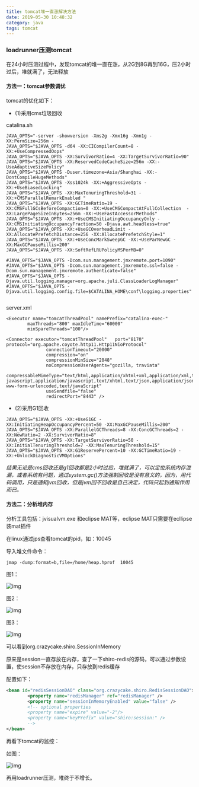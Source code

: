 ```yaml
---
title: tomcat堆一直涨解决方法
date: 2019-05-30 10:48:32
category: java
tags: tomcat
---
```


### loadrunner压测tomcat

在24小时压测过程中，发现tomcat的堆一直在涨，从2G到8G再到16G，压2小时过后，堆就满了，无法释放

#### 方法一：tomcat参数调优

tomcat的优化如下：

* (1)采用cms垃圾回收

catalina.sh

```shell
JAVA_OPTS="-server -showversion -Xms2g -Xmx16g -Xmn1g -XX:PermSize=256m -
JAVA_OPTS="$JAVA_OPTS -d64 -XX:CICompilerCount=8 -XX:+UseCompressedOops"
JAVA_OPTS="$JAVA_OPTS -XX:SurvivorRatio=4 -XX:TargetSurvivorRatio=90"
JAVA_OPTS="$JAVA_OPTS -XX:ReservedCodeCacheSize=256m -XX:-UseAdaptiveSizePolicy"
JAVA_OPTS="$JAVA_OPTS -Duser.timezone=Asia/Shanghai -XX:-DontCompileHugeMethods"
JAVA_OPTS="$JAVA_OPTS -Xss1024k -XX:+AggressiveOpts -XX:+UseBiasedLocking"
JAVA_OPTS="$JAVA_OPTS -XX:MaxTenuringThreshold=31 -XX:+CMSParallelRemarkEnabled "
JAVA_OPTS="$JAVA_OPTS -XX:GCTimeRatio=19 -XX:CMSFullGCsBeforeCompaction=0 -XX:+UseCMSCompactAtFullCollection  -XX:LargePageSizeInBytes=256m -XX:+UseFastAccessorMethods"
JAVA_OPTS="$JAVA_OPTS -XX:+UseCMSInitiatingOccupancyOnly -XX:CMSInitiatingOccupancyFraction=50 -Djava.awt.headless=true"
JAVA_OPTS="$JAVA_OPTS -XX:+UseGCOverheadLimit -XX:AllocatePrefetchDistance=256 -XX:AllocatePrefetchStyle=1"
JAVA_OPTS="$JAVA_OPTS -XX:+UseConcMarkSweepGC -XX:+UseParNewGC -XX:MaxGCPauseMillis=200"
JAVA_OPTS="$JAVA_OPTS -XX:SoftRefLRUPolicyMSPerMB=0"

#JAVA_OPTS="$JAVA_OPTS -Dcom.sun.management.jmxremote.port=1090"
#JAVA_OPTS="$JAVA_OPTS -Dcom.sun.management.jmxremote.ssl=false -Dcom.sun.management.jmxremote.authenticate=false"   
#JAVA_OPTS="$JAVA_OPTS -Djava.util.logging.manager=org.apache.juli.ClassLoaderLogManager" 
#JAVA_OPTS="$JAVA_OPTS -Djava.util.logging.config.file=$CATALINA_HOME\conf\logging.properties" 


```

server.xml

```shell
<Executor name="tomcatThreadPool" namePrefix="catalina-exec-" 
        maxThreads="800" maxIdleTime="60000" 
        minSpareThreads="100"/>
        
<Connector executor="tomcatThreadPool"   port="8170" protocol="org.apache.coyote.http11.Http11NioProtocol"
               connectionTimeout="20000"
               compression="on"  
               compressionMinSize="2048" 
               noCompressionUserAgents="gozilla, traviata"  
               compressableMimeType="text/html,application/xhtml+xml,application/xml,text/xml,text/javascript,text/css,text/plain,application/x-
javascript,application/javascript,text/xhtml,text/json,application/json,application/x-www-form-urlencoded,text/javaScript"  
               useSendfile="false"
               redirectPort="8443" />
```

* (2)采用G1回收

```shell
JAVA_OPTS="$JAVA_OPTS -XX:+UseG1GC -XX:InitiatingHeapOccupancyPercent=50 -XX:MaxGCPauseMillis=200"
JAVA_OPTS="$JAVA_OPTS -XX:ParallelGCThreads=8 -XX:ConcGCThreads=2 -XX:NewRatio=2 -XX:SurvivorRatio=8"
JAVA_OPTS="$JAVA_OPTS -XX:TargetSurvivorRatio=50 -XX:InitialTenuringThreshold=7 -XX:MaxTenuringThreshold=15"
JAVA_OPTS="$JAVA_OPTS -XX:G1ReservePercent=10 -XX:GCTimeRatio=19 -XX:+UnlockDiagnosticVMOptions"
```

*结果无论是cms回收还是g1回收都是2小时过后，堆就满了，可以定位系统内存泄漏，或者系统有问题，通过system.gc()方法强制回收是没有意义的，因为，用代码调用，只是通知jvm回收，但是jvm回不回收是自己决定，代码只起到通知作用而已。*

#### 方法二：分析堆内存

分析工具包括：jvisualvm.exe 和eclipse MAT等，eclipse MAT只需要在ecllipse装mat插件

在linux通过jps查看tomcat的pid，如：10045

导入堆文件命令：

```shell
jmap -dump:format=b,file=/home/heap.hprof  10045
```

图1：

![img](https://clyhs.github.io/images/tomcat/dump02.png)

图2：

![img](https://clyhs.github.io/images/tomcat/dump03.png)

图3：

![img](https://clyhs.github.io/images/tomcat/dump04.png)

可以看到org.crazycake.shiro.SessionInMemory

原来是session一直存放在内存，查了一下shiro-redis的源码，可以通过参数设置，使session不存放在内存，只存放到redis缓存

配置如下：

```xml
<bean id="redisSessionDAO" class="org.crazycake.shiro.RedisSessionDAO">
	    <property name="redisManager" ref="redisManager" />
		<property name="sessionInMemoryEnabled" value="false" />
	    <!-- optional properties
	    <property name="expire" value="-2"/>
	    <property name="keyPrefix" value="shiro:session:" />
	    -->
</bean>
```



再看下tomcat的监控：

如图：

![img](https://clyhs.github.io/images/tomcat/dump01.png)

再用loadrunner压测，堆终于不增长。











